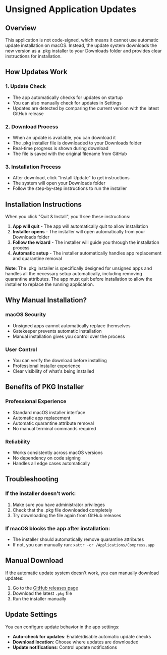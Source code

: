 # Unsigned Application Updates

## Overview

This application is not code-signed, which means it cannot use automatic update installation on macOS. Instead, the update system downloads the new version as a .pkg installer to your Downloads folder and provides clear instructions for installation.

## How Updates Work

### 1. Update Check
- The app automatically checks for updates on startup
- You can also manually check for updates in Settings
- Updates are detected by comparing the current version with the latest GitHub release

### 2. Download Process
- When an update is available, you can download it
- The .pkg installer file is downloaded to your Downloads folder
- Real-time progress is shown during download
- The file is saved with the original filename from GitHub

### 3. Installation Process
- After download, click "Install Update" to get instructions
- The system will open your Downloads folder
- Follow the step-by-step instructions to run the installer

## Installation Instructions

When you click "Quit & Install", you'll see these instructions:

1. **App will quit** - The app will automatically quit to allow installation
2. **Installer opens** - The installer will open automatically from your Downloads folder
3. **Follow the wizard** - The installer will guide you through the installation process
4. **Automatic setup** - The installer automatically handles app replacement and quarantine removal

**Note**: The .pkg installer is specifically designed for unsigned apps and handles all the necessary setup automatically, including removing quarantine attributes. The app must quit before installation to allow the installer to replace the running application.

## Why Manual Installation?

### macOS Security
- Unsigned apps cannot automatically replace themselves
- Gatekeeper prevents automatic installation
- Manual installation gives you control over the process

### User Control
- You can verify the download before installing
- Professional installer experience
- Clear visibility of what's being installed

## Benefits of PKG Installer

### Professional Experience
- Standard macOS installer interface
- Automatic app replacement
- Automatic quarantine attribute removal
- No manual terminal commands required

### Reliability
- Works consistently across macOS versions
- No dependency on code signing
- Handles all edge cases automatically

## Troubleshooting

### If the installer doesn't work:
1. Make sure you have administrator privileges
2. Check that the .pkg file downloaded completely
3. Try downloading the file again from GitHub releases

### If macOS blocks the app after installation:
- The installer should automatically remove quarantine attributes
- If not, you can manually run: `xattr -cr /Applications/Compress.app`

## Manual Download

If the automatic update system doesn't work, you can manually download updates:

1. Go to the [GitHub releases page](https://github.com/Panther-Cub/compress-app/releases)
2. Download the latest `.pkg` file
3. Run the installer manually

## Update Settings

You can configure update behavior in the app settings:

- **Auto-check for updates**: Enable/disable automatic update checks
- **Download location**: Choose where updates are downloaded
- **Update notifications**: Control update notifications
